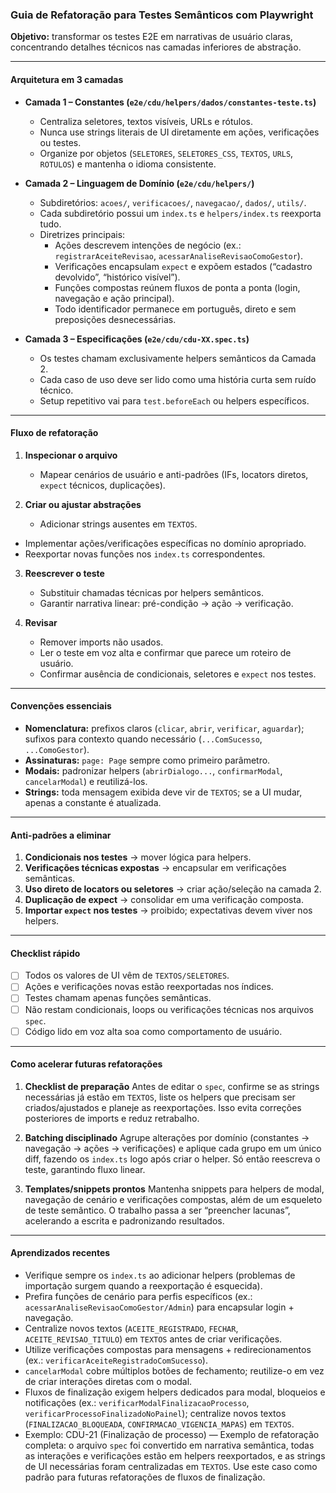 ### Guia de Refatoração para Testes Semânticos com Playwright

**Objetivo:** transformar os testes E2E em narrativas de usuário claras, concentrando detalhes técnicos nas camadas inferiores de abstração.

---

#### Arquitetura em 3 camadas

- **Camada 1 – Constantes (`e2e/cdu/helpers/dados/constantes-teste.ts`)**
  - Centraliza seletores, textos visíveis, URLs e rótulos.
  - Nunca use strings literais de UI diretamente em ações, verificações ou testes.
  - Organize por objetos (`SELETORES`, `SELETORES_CSS`, `TEXTOS`, `URLS`, `ROTULOS`) e mantenha o idioma consistente.

- **Camada 2 – Linguagem de Domínio (`e2e/cdu/helpers/`)**
  - Subdiretórios: `acoes/`, `verificacoes/`, `navegacao/`, `dados/`, `utils/`.
  - Cada subdiretório possui um `index.ts` e `helpers/index.ts` reexporta tudo.
  - Diretrizes principais:
    - Ações descrevem intenções de negócio (ex.: `registrarAceiteRevisao`, `acessarAnaliseRevisaoComoGestor`).
    - Verificações encapsulam `expect` e expõem estados (“cadastro devolvido”, “histórico visível”).
    - Funções compostas reúnem fluxos de ponta a ponta (login, navegação e ação principal).
    - Todo identificador permanece em português, direto e sem preposições desnecessárias.

- **Camada 3 – Especificações (`e2e/cdu/cdu-XX.spec.ts`)**
  - Os testes chamam exclusivamente helpers semânticos da Camada 2.
  - Cada caso de uso deve ser lido como uma história curta sem ruído técnico.
  - Setup repetitivo vai para `test.beforeEach` ou helpers específicos.

---

#### Fluxo de refatoração

1. **Inspecionar o arquivo**
   - Mapear cenários de usuário e anti-padrões (IFs, locators diretos, `expect` técnicos, duplicações).

2. **Criar ou ajustar abstrações**
   - Adicionar strings ausentes em `TEXTOS`.
  - Implementar ações/verificações específicas no domínio apropriado.
  - Reexportar novas funções nos `index.ts` correspondentes.

3. **Reescrever o teste**
   - Substituir chamadas técnicas por helpers semânticos.
   - Garantir narrativa linear: pré-condição → ação → verificação.

4. **Revisar**
   - Remover imports não usados.
   - Ler o teste em voz alta e confirmar que parece um roteiro de usuário.
   - Confirmar ausência de condicionais, seletores e `expect` nos testes.

---

#### Convenções essenciais

- **Nomenclatura:** prefixos claros (`clicar`, `abrir`, `verificar`, `aguardar`); sufixos para contexto quando necessário (`...ComSucesso`, `...ComoGestor`).
- **Assinaturas:** `page: Page` sempre como primeiro parâmetro.
- **Modais:** padronizar helpers (`abrirDialogo...`, `confirmarModal`, `cancelarModal`) e reutilizá-los.
- **Strings:** toda mensagem exibida deve vir de `TEXTOS`; se a UI mudar, apenas a constante é atualizada.

---

#### Anti-padrões a eliminar

1. **Condicionais nos testes** → mover lógica para helpers.
2. **Verificações técnicas expostas** → encapsular em verificações semânticas.
3. **Uso direto de locators ou seletores** → criar ação/seleção na camada 2.
4. **Duplicação de expect** → consolidar em uma verificação composta.
5. **Importar `expect` nos testes** → proibido; expectativas devem viver nos helpers.

---

#### Checklist rápido

- [ ] Todos os valores de UI vêm de `TEXTOS/SELETORES`.
- [ ] Ações e verificações novas estão reexportadas nos índices.
- [ ] Testes chamam apenas funções semânticas.
- [ ] Não restam condicionais, loops ou verificações técnicas nos arquivos `spec`.
- [ ] Código lido em voz alta soa como comportamento de usuário.

---

#### Como acelerar futuras refatorações

1. **Checklist de preparação**
   Antes de editar o `spec`, confirme se as strings necessárias já estão em `TEXTOS`, liste os helpers que precisam ser criados/ajustados e planeje as reexportações. Isso evita correções posteriores de imports e reduz retrabalho.

2. **Batching disciplinado**
   Agrupe alterações por domínio (constantes → navegação → ações → verificações) e aplique cada grupo em um único diff, fazendo os `index.ts` logo após criar o helper. Só então reescreva o teste, garantindo fluxo linear.

3. **Templates/snippets prontos**
   Mantenha snippets para helpers de modal, navegação de cenário e verificações compostas, além de um esqueleto de teste semântico. O trabalho passa a ser “preencher lacunas”, acelerando a escrita e padronizando resultados.

---

#### Aprendizados recentes

- Verifique sempre os `index.ts` ao adicionar helpers (problemas de importação surgem quando a reexportação é esquecida).
- Prefira funções de cenário para perfis específicos (ex.: `acessarAnaliseRevisaoComoGestor/Admin`) para encapsular login + navegação.
- Centralize novos textos (`ACEITE_REGISTRADO`, `FECHAR`, `ACEITE_REVISAO_TITULO`) em `TEXTOS` antes de criar verificações.
- Utilize verificações compostas para mensagens + redirecionamentos (ex.: `verificarAceiteRegistradoComSucesso`).
- `cancelarModal` cobre múltiplos botões de fechamento; reutilize-o em vez de criar interações diretas com o modal.
- Fluxos de finalização exigem helpers dedicados para modal, bloqueios e notificações (ex.: `verificarModalFinalizacaoProcesso`, `verificarProcessoFinalizadoNoPainel`); centralize novos textos (`FINALIZACAO_BLOQUEADA`, `CONFIRMACAO_VIGENCIA_MAPAS`) em `TEXTOS`.
- Exemplo: CDU-21 (Finalização de processo) — Exemplo de refatoração completa: o arquivo `spec` foi convertido em narrativa semântica, todas as interações e verificações estão em helpers reexportados, e as strings de UI necessárias foram centralizadas em `TEXTOS`. Use este caso como padrão para futuras refatorações de fluxos de finalização.